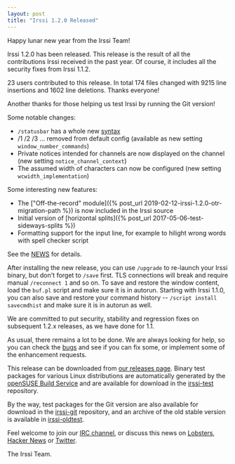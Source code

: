 ```yaml
---
layout: post
title: "Irssi 1.2.0 Released"
---
```


Happy lunar new year from the Irssi Team!

Irssi 1.2.0 has been released.  This release is the result of all the
contributions Irssi received in the past year.  Of course, it includes
all the security fixes from Irssi 1.1.2.

23 users contributed to this release.  In total 174 files changed with
9215 line insertions and 1602 line deletions.  Thanks everyone!

Another thanks for those helping us test Irssi by running the Git
version!

Some notable changes:

 - `/statusbar` has a whole new [syntax](/documentation/help/statusbar/)
 - /1 /2 /3 ... removed from default config (available as new setting `window_number_commands`)
 - Private notices intended for channels are now displayed on the channel (new setting `notice_channel_context`)
 - The assumed width of characters can now be configured (new setting `wcwidth_implementation`)

Some interesting new features:

 - The ["Off-the-record" module]({% post_url 2019-02-12-irssi-1.2.0-otr-migration-path %}) is now included in the Irssi source
 - Initial version of [horizontal splits]({% post_url 2017-05-06-test-sideways-splits %})
 - Formatting support for the input line, for example to hilight wrong words with spell checker script

See the [NEWS](/NEWS/#v1-2-0) for details.

After installing the new release, you can use `/upgrade` to re-launch
your Irssi binary, but don't forget to `/save` first. TLS connections
will break and require manual `/reconnect 1` and so on. To save and
restore the window content, load the `buf.pl` script and make sure it
is in autorun. Starting with Irssi 1.1.0, you can also save and
restore your command history -- `/script install savecmdhist` and make
sure it is in autorun as well.

We are committed to put security, stability and regression fixes on
subsequent 1.2.x releases, as we have done for 1.1.

As usual, there remains a lot to be done. We are always looking for
help, so you can check the [bugs](//github.com/irssi/irssi/labels/bug)
and see if you can fix some, or implement some of the enhancement
requests.

This release can be downloaded from [our releases
page](/NEWS/#v1-2-0). Binary test packages
for various Linux distributions are automatically generated by the
[openSUSE Build Service](https://build.opensuse.org/) and are
available for download in the
[irssi-test](https://software.opensuse.org/download.html?project=home:ailin_nemui:irssi-test;package=irssi)
repository.

By the way, test packages for the Git version are also available for
download in the
[irssi-git](https://software.opensuse.org/download.html?project=home:ailin_nemui:irssi-git;package=irssi-git)
repository, and an archive of the old stable version is available in
[irssi-oldtest](https://software.opensuse.org/download.html?project=home:ailin_nemui:irssi-oldtest;package=irssi).

Feel welcome to join our [IRC channel](/support/irc), or discuss this
news on [Lobsters](https://lobste.rs/s/bq2flt/irssi_1_2_0_released),
[Hacker News](https://news.ycombinator.com/item?id=19139803) or
[Twitter](https://twitter.com/IrssiProject/status/1095082848791482368).

The Irssi Team.
